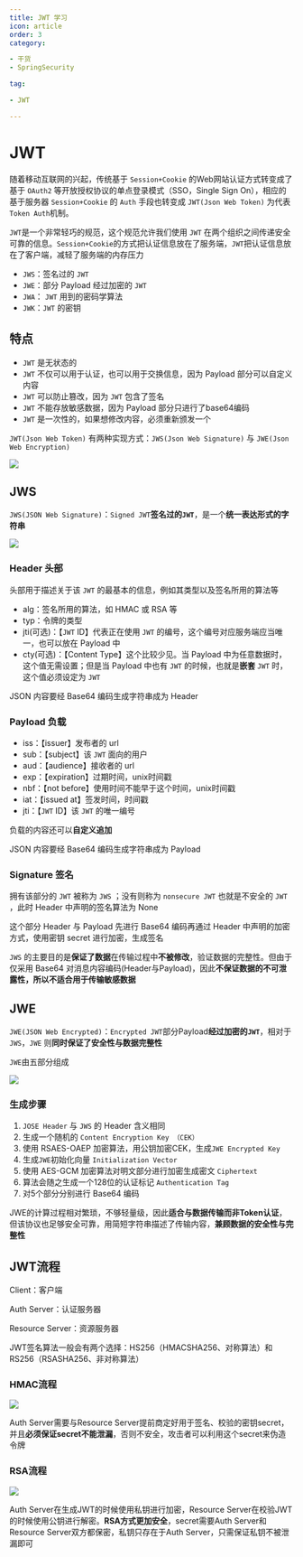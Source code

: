 ```yaml
---
title: JWT 学习
icon: article
order: 3
category:

- 干货
- SpringSecurity

tag:

- JWT

---
```


# JWT

随着移动互联网的兴起，传统基于 `Session+Cookie` 的Web网站认证方式转变成了基于 `OAuth2` 等开放授权协议的单点登录模式（SSO，Single Sign On），相应的基于服务器 `Session+Cookie` 的 `Auth` 手段也转变成 `JWT(Json Web Token)` 为代表`Token Auth`机制。

`JWT`是一个非常轻巧的规范，这个规范允许我们使用 `JWT` 在两个组织之间传递安全可靠的信息。`Session+Cookie`的方式把认证信息放在了服务端，`JWT`把认证信息放在了客户端，减轻了服务端的内存压力

- `JWS`：签名过的 `JWT`
- `JWE`：部分 Payload 经过加密的 `JWT`
- `JWA`： `JWT` 用到的密码学算法
- `JWK`：`JWT` 的密钥

## 特点

- `JWT` 是无状态的
- `JWT`  不仅可以用于认证，也可以用于交换信息，因为 Payload 部分可以自定义内容
- `JWT` 可以防止篡改，因为 `JWT` 包含了签名
- `JWT` 不能存放敏感数据，因为 Payload 部分只进行了base64编码
- `JWT` 是一次性的，如果想修改内容，必须重新颁发一个

`JWT(Json Web Token)` 有两种实现方式：`JWS(Json Web Signature)` 与 `JWE(Json Web Encryption)`

![](https://wingbun-notes-image.oss-cn-guangzhou.aliyuncs.com/images/20210227182347.png)

## JWS

`JWS(JSON Web Signature)`：`Signed JWT`**签名过的`JWT`**，是一个**统一表达形式的字符串**

![](https://wingbun-notes-image.oss-cn-guangzhou.aliyuncs.com/images/20210227182556.png)

### Header 头部

头部用于描述关于该 `JWT` 的最基本的信息，例如其类型以及签名所用的算法等

- alg：签名所用的算法，如 HMAC 或 RSA 等
- typ：令牌的类型
- jti(可选)：【`JWT` ID】代表正在使用 `JWT` 的编号，这个编号对应服务端应当唯一，也可以放在 Payload 中
- cty(可选)：【Content Type】这个比较少见。当 Payload 中为任意数据时，这个值无需设置；但是当 Payload 中也有 `JWT` 的时候，也就是**嵌套** `JWT` 时，这个值必须设定为 `JWT`

JSON 内容要经 Base64 编码生成字符串成为 Header 

### Payload 负载

- iss：【issuer】发布者的 url
- sub：【subject】该 `JWT` 面向的用户
- aud：【audience】接收者的 url
- exp：【expiration】过期时间，unix时间戳
- nbf：【not before】使用时间不能早于这个时间，unix时间戳
- iat：【issued at】签发时间，时间戳
- jti：【`JWT` ID】该 `JWT` 的唯一编号

负载的内容还可以**自定义追加**

JSON 内容要经 Base64 编码生成字符串成为 Payload 

### Signature 签名

拥有该部分的 `JWT` 被称为 `JWS` ；没有则称为 `nonsecure JWT` 也就是不安全的 `JWT` ，此时 Header 中声明的签名算法为 None

 这个部分 Header 与 Payload 先进行 Base64 编码再通过 Header 中声明的加密方式，使用密钥 secret 进行加密，生成签名

 `JWS` 的主要目的是**保证了数据**在传输过程中**不被修改**，验证数据的完整性。但由于仅采用 Base64 对消息内容编码(Header与Payload)，因此**不保证数据的不可泄露性，所以不适合用于传输敏感数据**



## JWE

`JWE(JSON Web Encrypted)`：`Encrypted JWT`部分Payload**经过加密的`JWT`**，相对于 `JWS`，`JWE` 则**同时保证了安全性与数据完整性**

`JWE`由五部分组成

![](https://wingbun-notes-image.oss-cn-guangzhou.aliyuncs.com/images/20210228102124.png)

### 生成步骤

1. `JOSE Header` 与 `JWS` 的 Header 含义相同
2. 生成一个随机的 `Content Encryption Key （CEK）`
3. 使用 RSAES-OAEP 加密算法，用公钥加密CEK，生成`JWE Encrypted Key`
4. 生成`JWE`初始化向量 `Initialization Vector`
5. 使用 AES-GCM 加密算法对明文部分进行加密生成密文 `Ciphertext`
6. 算法会随之生成一个128位的认证标记 `Authentication Tag`
7. 对5个部分分别进行 Base64 编码

JWE的计算过程相对繁琐，不够轻量级，因此**适合与数据传输而非Token认证**，但该协议也足够安全可靠，用简短字符串描述了传输内容，**兼顾数据的安全性与完整性**



## JWT流程

Client：客户端

Auth Server：认证服务器

Resource Server：资源服务器

JWT签名算法一般会有两个选择：HS256（HMACSHA256、对称算法）和RS256（RSASHA256、非对称算法）

### HMAC流程

![](https://wingbun-notes-image.oss-cn-guangzhou.aliyuncs.com/images/20210801193743.png)

Auth Server需要与Resource Server提前商定好用于签名、校验的密钥secret，并且**必须保证secret不能泄漏**，否则不安全，攻击者可以利用这个secret来伪造令牌

### RSA流程

![](https://wingbun-notes-image.oss-cn-guangzhou.aliyuncs.com/images/20210801193801.png)

Auth Server在生成JWT的时候使用私钥进行加密，Resource Server在校验JWT的时候使用公钥进行解密。**RSA方式更加安全**，secret需要Auth Server和Resource Server双方都保密，私钥只存在于Auth Server，只需保证私钥不被泄漏即可